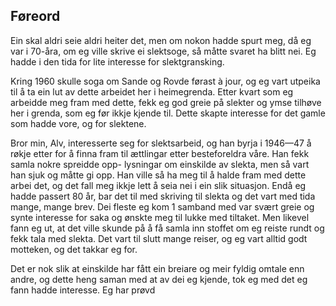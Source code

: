 ## Føreord

Ein skal aldri seie aldri heiter det, men om nokon hadde
spurt meg, då eg var i 70-åra, om eg ville skrive ei slektsoge,
så måtte svaret ha blitt nei. Eg hadde i den tida for lite interesse for slektgransking.

Kring 1960 skulle soga om Sande og Rovde førast à jour,
og eg vart utpeika til å ta ein lut av dette arbeidet her i heimegrenda.
Etter kvart som eg arbeidde meg fram med dette, fekk
eg god greie på slekter og ymse tilhøve her i grenda, som eg
før ikkje kjende til. Dette skapte interesse for det gamle som
hadde vore, og for slektene.

Bror min, Alv, interesserte seg for slektsarbeid, og han
byrja i 1946—47 å røkje etter for å finna fram til ættlingar
etter besteforeldra våre. Han fekk samla nokre spreidde opp-
lysningar om einskilde av slekta, men så vart han sjuk og måtte
gi opp. Han ville så ha meg til å halde fram med dette arbei det, og det fall meg ikkje lett å seia nei i ein slik situasjon.
Endå eg hadde passert 80 år, bar det til med skriving til slekta
og det vart med tida mange, mange brev. Dei fleste eg kom
1 samband med var svært greie og synte interesse for saka og
ønskte meg til lukke med tiltaket. Men likevel fann eg ut, at
det ville skunde på å få samla inn stoffet om eg reiste rundt
og fekk tala med slekta. Det vart til slutt mange reiser, og eg
vart alltid godt motteken, og det takkar eg for.

Det er nok slik at einskilde har fått ein breiare og meir fyldig omtale enn andre, og dette heng saman med at av dei eg
kjende, tok eg med det eg fann hadde interesse. Eg har prøvd